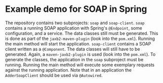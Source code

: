 # Example demo for SOAP in Spring
The repository contains two subprojects: `soap` and `soap-client`. 
`soap` contains a running SOAP application with Spring's `@Endpoint`, some configuration, and a service. The data classes still must be generated. This is done as part of the `jaxb2-maven-plugin` (look into the `pom.xml`). Running the main method will start the application.
`soap-client` contains a SOAP client written as a `@Component`. The data classes will still have to be generated. Again, a `maven-jaxb2-plugin` is used (look into the `pom.xml`). To generate the classes, the application in the `soap` subproject must be running. Running the main method will execute some exemplary requests against the running application. Note that in an application the `AdderSoapClient` should be used via `@Autowired`.